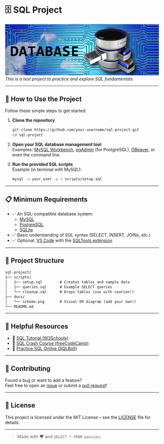 # 🗄️ SQL Project

![Database Banner](docs/images/database.jpg)  
*This is a test project to practice and explore SQL fundamentals.*

---

## 🚀 How to Use the Project

Follow these simple steps to get started:

1. **Clone the repository**
   ```bash
   git clone https://github.com/your-username/sql-project.git
   cd sql-project
   ```

2. **Open your SQL database management tool**  
   Examples: [MySQL Workbench](https://www.mysql.com/products/workbench/), [pgAdmin](https://www.pgadmin.org/) (for PostgreSQL), [DBeaver](https://dbeaver.io/), or even the command line.

3. **Run the provided SQL scripts**  
   Example (in terminal with MySQL):
   ```bash
   mysql -u your_user -p < scripts/setup.sql
   ```

---

## 📋 Minimum Requirements

- ✅ An SQL-compatible database system:
  - [MySQL](https://www.mysql.com/)
  - [PostgreSQL](https://www.postgresql.org/)
  - [SQLite](https://www.sqlite.org/index.html)
- ✅ Basic understanding of SQL syntax (SELECT, INSERT, JOINs, etc.)
- ✅ Optional: [VS Code](https://code.visualstudio.com/) with the [SQLTools extension](https://marketplace.visualstudio.com/items?itemName=mtxr.sqltools)

---

## 📂 Project Structure

```
sql-project/
├── scripts/
│   ├── setup.sql        # Creates tables and sample data
│   ├── queries.sql      # Example SELECT queries
│   └── cleanup.sql      # Drops tables (use with caution!)
├── docs/
│   └── schema.png       # Visual ER diagram (add your own!)
└── README.md
```

---

## 🔗 Helpful Resources

- 📘 [SQL Tutorial (W3Schools)](https://www.w3schools.com/sql/)
- 🎥 [SQL Crash Course (freeCodeCamp)](https://youtu.be/HXV3zeQKqGY)
- 🧪 [Practice SQL Online (SQLBolt)](https://sqlbolt.com/)

---

## 🤝 Contributing

Found a bug or want to add a feature?  
Feel free to open an [issue](https://github.com/GitTestingPat/SQL/issues) or submit a [pull request](https://github.com/GitTestingPat/SQL/pulls)!

---

## 📜 License

This project is licensed under the MIT License – see the [LICENSE](LICENSE) file for details.

---

> Made with ❤️ and `SELECT * FROM passion;`
